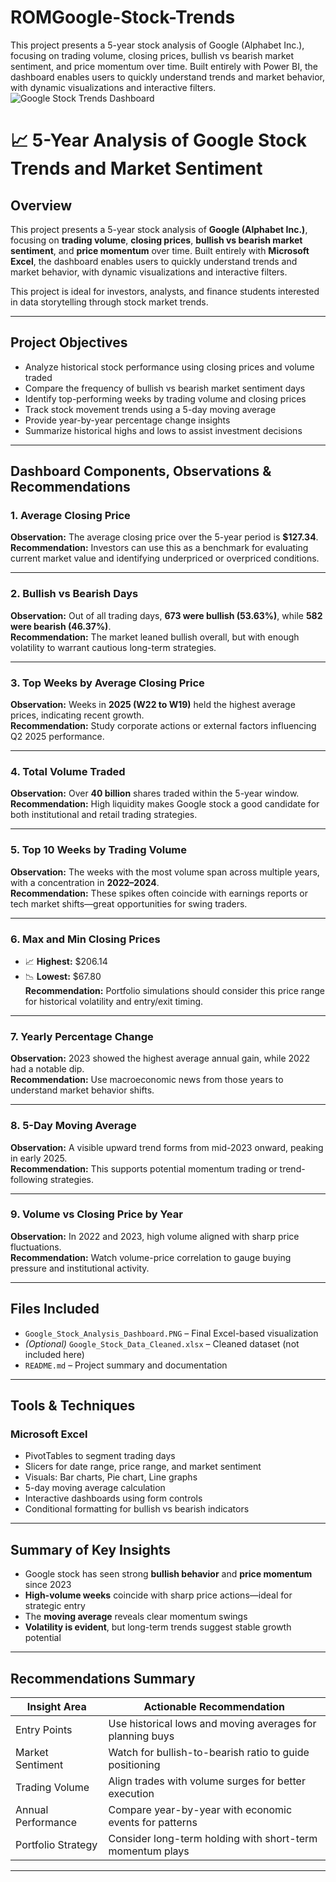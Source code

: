 # ROMGoogle-Stock-Trends
This project presents a 5-year stock analysis of Google (Alphabet Inc.), focusing on trading volume, closing prices, bullish vs bearish market sentiment, and price momentum over time. Built entirely with Power BI, the dashboard enables users to quickly understand trends and market behavior, with dynamic visualizations and interactive filters.
![Google Stock Trends Dashboard](https://github.com/user-attachments/assets/971052e0-e30b-4f27-b2e3-230b371597fc)
# 📈 5-Year Analysis of Google Stock Trends and Market Sentiment

##  Overview  
This project presents a 5-year stock analysis of **Google (Alphabet Inc.)**, focusing on **trading volume**, **closing prices**, **bullish vs bearish market sentiment**, and **price momentum** over time. Built entirely with **Microsoft Excel**, the dashboard enables users to quickly understand trends and market behavior, with dynamic visualizations and interactive filters.

This project is ideal for investors, analysts, and finance students interested in data storytelling through stock market trends.

---

##  Project Objectives  
- Analyze historical stock performance using closing prices and volume traded  
- Compare the frequency of bullish vs bearish market sentiment days  
- Identify top-performing weeks by trading volume and closing prices  
- Track stock movement trends using a 5-day moving average  
- Provide year-by-year percentage change insights  
- Summarize historical highs and lows to assist investment decisions  

---

##  Dashboard Components, Observations & Recommendations

### 1. **Average Closing Price**
**Observation:** The average closing price over the 5-year period is **$127.34**.  
**Recommendation:** Investors can use this as a benchmark for evaluating current market value and identifying underpriced or overpriced conditions.

---

### 2. **Bullish vs Bearish Days**
**Observation:** Out of all trading days, **673 were bullish (53.63%)**, while **582 were bearish (46.37%)**.  
**Recommendation:** The market leaned bullish overall, but with enough volatility to warrant cautious long-term strategies.

---

### 3. **Top Weeks by Average Closing Price**
**Observation:** Weeks in **2025 (W22 to W19)** held the highest average prices, indicating recent growth.  
**Recommendation:** Study corporate actions or external factors influencing Q2 2025 performance.

---

### 4. **Total Volume Traded**
**Observation:** Over **40 billion** shares traded within the 5-year window.  
**Recommendation:** High liquidity makes Google stock a good candidate for both institutional and retail trading strategies.

---

### 5. **Top 10 Weeks by Trading Volume**
**Observation:** The weeks with the most volume span across multiple years, with a concentration in **2022–2024**.  
**Recommendation:** These spikes often coincide with earnings reports or tech market shifts—great opportunities for swing traders.

---

### 6. **Max and Min Closing Prices**
- 📈 **Highest:** $206.14  
- 📉 **Lowest:** $67.80  
**Recommendation:** Portfolio simulations should consider this price range for historical volatility and entry/exit timing.

---

### 7. **Yearly Percentage Change**
**Observation:** 2023 showed the highest average annual gain, while 2022 had a notable dip.  
**Recommendation:** Use macroeconomic news from those years to understand market behavior shifts.

---

### 8. **5-Day Moving Average**
**Observation:** A visible upward trend forms from mid-2023 onward, peaking in early 2025.  
**Recommendation:** This supports potential momentum trading or trend-following strategies.

---

### 9. **Volume vs Closing Price by Year**
**Observation:** In 2022 and 2023, high volume aligned with sharp price fluctuations.  
**Recommendation:** Watch volume-price correlation to gauge buying pressure and institutional activity.

---

##  Files Included  
- `Google_Stock_Analysis_Dashboard.PNG` – Final Excel-based visualization  
- *(Optional)* `Google_Stock_Data_Cleaned.xlsx` – Cleaned dataset (not included here)  
- `README.md` – Project summary and documentation  

---

##  Tools & Techniques  

### Microsoft Excel  
- PivotTables to segment trading days  
- Slicers for date range, price range, and market sentiment  
- Visuals: Bar charts, Pie chart, Line graphs  
- 5-day moving average calculation  
- Interactive dashboards using form controls  
- Conditional formatting for bullish vs bearish indicators  

---

##  Summary of Key Insights  
- Google stock has seen strong **bullish behavior** and **price momentum** since 2023  
- **High-volume weeks** coincide with sharp price actions—ideal for strategic entry  
- The **moving average** reveals clear momentum swings  
- **Volatility is evident**, but long-term trends suggest stable growth potential  

---

##  Recommendations Summary

| Insight Area           | Actionable Recommendation                                 |
|------------------------|-----------------------------------------------------------|
| Entry Points           | Use historical lows and moving averages for planning buys |
| Market Sentiment       | Watch for bullish-to-bearish ratio to guide positioning   |
| Trading Volume         | Align trades with volume surges for better execution      |
| Annual Performance     | Compare year-by-year with economic events for patterns    |
| Portfolio Strategy     | Consider long-term holding with short-term momentum plays |

---

